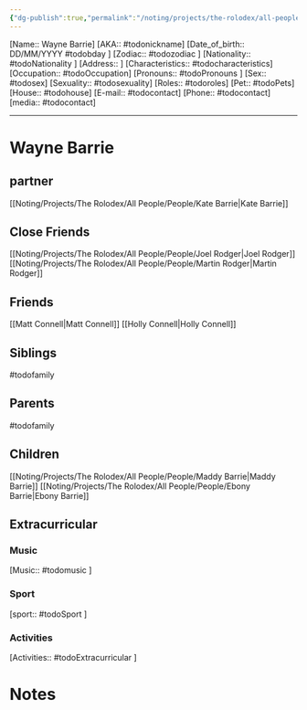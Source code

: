 ```yaml
---
{"dg-publish":true,"permalink":"/noting/projects/the-rolodex/all-people/people/wayne-barrie/","dgHomeLink":true,"dgPassFrontmatter":false}
---
```


[Name:: Wayne Barrie]
[AKA:: #todonickname]
[Date_of_birth:: DD/MM/YYYY #todobday ]
[Zodiac:: #todozodiac ]
[Nationality:: #todoNationality ]
[Address:: ]
[Characteristics::  #todocharacteristics]
[Occupation:: #todoOccupation]
[Pronouns:: #todoPronouns ]
[Sex:: #todosex]
[Sexuality:: #todosexuality]
[Roles:: #todoroles]
[Pet:: #todoPets]
[House:: #todohouse]
[E-mail:: #todocontact]
[Phone:: #todocontact]
[media:: #todocontact]

---
# Wayne Barrie
## partner
[[Noting/Projects/The Rolodex/All People/People/Kate Barrie|Kate Barrie]]
## Close Friends
[[Noting/Projects/The Rolodex/All People/People/Joel Rodger|Joel Rodger]]
[[Noting/Projects/The Rolodex/All People/People/Martin Rodger|Martin Rodger]]
## Friends
[[Matt Connell|Matt Connell]]
[[Holly Connell|Holly Connell]]
## Siblings
#todofamily
## Parents
#todofamily
## Children
[[Noting/Projects/The Rolodex/All People/People/Maddy Barrie|Maddy Barrie]]
[[Noting/Projects/The Rolodex/All People/People/Ebony Barrie|Ebony Barrie]]
## Extracurricular
### Music
[Music:: #todomusic ]
### Sport
[sport:: #todoSport ]
### Activities
[Activities:: #todoExtracurricular ]
# Notes